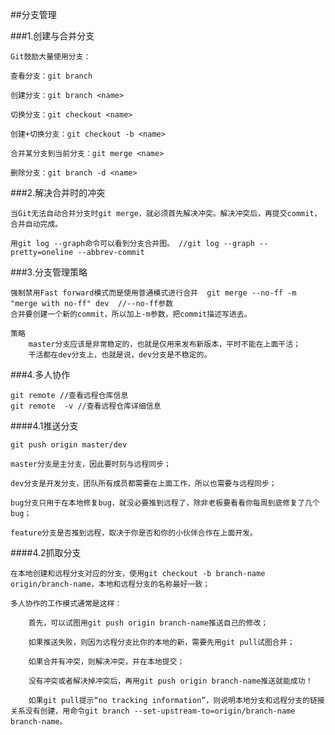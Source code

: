 ##分支管理

###1.创建与合并分支

    Git鼓励大量使用分支：
    
    查看分支：git branch
    
    创建分支：git branch <name>
    
    切换分支：git checkout <name>
    
    创建+切换分支：git checkout -b <name>
    
    合并某分支到当前分支：git merge <name>
    
    删除分支：git branch -d <name>
    
###2.解决合并时的冲突

    当Git无法自动合并分支时git merge，就必须首先解决冲突。解决冲突后，再提交commit，合并自动完成。
    
    用git log --graph命令可以看到分支合并图。 //git log --graph --pretty=oneline --abbrev-commit
    
###3.分支管理策略

    强制禁用Fast forward模式而是使用普通模式进行合并  git merge --no-ff -m "merge with no-ff" dev  //--no-ff参数
    合并要创建一个新的commit，所以加上-m参数，把commit描述写进去。
    
    策略
        master分支应该是非常稳定的，也就是仅用来发布新版本，平时不能在上面干活；
        干活都在dev分支上，也就是说，dev分支是不稳定的。
        
###4.多人协作

    git remote //查看远程仓库信息
    git remote  -v //查看远程仓库详细信息
    
####4.1推送分支

    git push origin master/dev
    
    master分支是主分支，因此要时刻与远程同步；
    
    dev分支是开发分支，团队所有成员都需要在上面工作，所以也需要与远程同步；
    
    bug分支只用于在本地修复bug，就没必要推到远程了，除非老板要看看你每周到底修复了几个bug；
    
    feature分支是否推到远程，取决于你是否和你的小伙伴合作在上面开发。
    
####4.2抓取分支

    在本地创建和远程分支对应的分支，使用git checkout -b branch-name origin/branch-name，本地和远程分支的名称最好一致；

    多人协作的工作模式通常是这样：
    
        首先，可以试图用git push origin branch-name推送自己的修改；
        
        如果推送失败，则因为远程分支比你的本地的新，需要先用git pull试图合并；
        
        如果合并有冲突，则解决冲突，并在本地提交；
        
        没有冲突或者解决掉冲突后，再用git push origin branch-name推送就能成功！
        
        如果git pull提示“no tracking information”，则说明本地分支和远程分支的链接关系没有创建，用命令git branch --set-upstream-to=origin/branch-name branch-name。